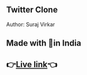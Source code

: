 ## Twitter Clone



Author: Suraj Virkar

Made with 💖in India
---
👉[Live link](https://surajvirkar6.github.io/twitter_clone/)👈
---
